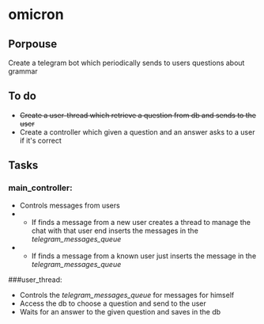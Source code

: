 # omicron

Porpouse
---------
Create a telegram bot which periodically sends to users questions about grammar

To do
-----
* ~~Create a user-thread which retrieve a question from db and sends to the user~~
* Create a controller which given a question and an answer asks to a user if it's correct

Tasks
-------
### main_controller:
* Controls messages from users
* * If finds a message from a new user creates a thread to manage the chat with that user end inserts the messages in the *telegram_messages_queue*
* * If finds a message from a known user just inserts the message in the *telegram_messages_queue*

###user_thread:
* Controls the *telegram_messages_queue* for messages for himself
* Access the db to choose a question and send to the user
* Waits for an answer to the given question and saves in the db
